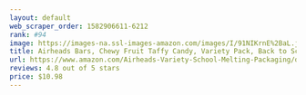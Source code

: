 ```yaml
---
layout: default 
﻿web_scraper_order: 1582906611-6212
rank: #94
image: https://images-na.ssl-images-amazon.com/images/I/91NIKrnE%2BaL.jpg
title: Airheads Bars, Chewy Fruit Taffy Candy, Variety Pack, Back to School for Kids, Valentines Day…
url: https://www.amazon.com/Airheads-Variety-School-Melting-Packaging/dp/B000JZ3576/ref=zg_mw_grocery_94?_encoding=UTF8&psc=1&refRID=XTVGWZMF6K6B536217C1
reviews: 4.8 out of 5 stars
price: $10.98 
---
```


